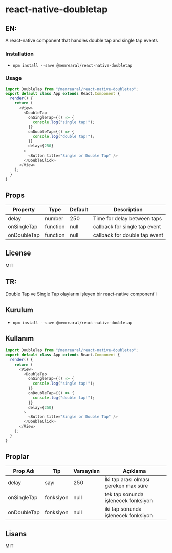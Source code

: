 # react-native-doubletap

## EN:

A react-native component that handles double tap and single tap events

### Installation

- `npm install --save @memrearal/react-native-doubletap`

### Usage

```js
import DoubleTap from "@memrearal/react-native-doubletap";
export default class App extends React.Component {
  render() {
    return (
      <View>
        <DoubleTap
          onSingleTap={() => {
            console.log("single tap!");
          }}
          onDoubleTap={() => {
            console.log("double tap!");
          }}
          delay={250}
        >
          <Button title="Single or Double Tap" />
        </DoubleClick>
      </View>
    );
  }
}
```

## Props

| Property    | Type     | Default | Description                   |
| ----------- | -------- | ------- | ----------------------------- |
| delay       | number   | 250     | Time for delay between taps   |
| onSingleTap | function | null    | callback for single tap event |
| onDoubleTap | function | null    | callback for double tap event |

## License

MIT

## TR:

Double Tap ve Single Tap olaylarını işleyen bir react-native component'i 

## Kurulum

- `npm install --save @memrearal/react-native-doubletap`

## Kullanım

```js
import DoubleTap from "@memrearal/react-native-doubletap";
export default class App extends React.Component {
  render() {
    return (
      <View>
        <DoubleTap
          onSingleTap={() => {
            console.log("single tap!");
          }}
          onDoubleTap={() => {
            console.log("double tap!");
          }}
          delay={250}
        >
          <Button title="Single or Double Tap" />
        </DoubleClick>
      </View>
    );
  }
}
```

## Proplar

| Prop Adı    | Tip       | Varsayılan | Açıklama                                |
| ----------- | --------- | ---------- | --------------------------------------- |
| delay       | sayı      | 250        | İki tap arası olması gereken max süre   |
| onSingleTap | fonksiyon | null       | tek tap sonunda işlenecek fonksiyon     |
| onDoubleTap | fonksiyon | null       | iki tap sonunda işlenecek fonksiyon     |

## Lisans

MIT